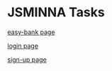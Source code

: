 # JSMINNA Tasks
[easy-bank page](https://xtarachiever.github.io/JSMINNA/Task9/html%20pages/index.html)

[login page](https://xtarachiever.github.io/JSMINNA/Task9/html%20pages/task8a.html)

[sign-up page](https://xtarachiever.github.io/JSMINNA/Task9/html%20pages/Task8.html)



